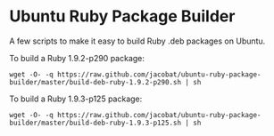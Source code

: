 Ubuntu Ruby Package Builder
===========================

A few scripts to make it easy to build Ruby .deb packages on Ubuntu.

To build a Ruby 1.9.2-p290 package:

    wget -O- -q https://raw.github.com/jacobat/ubuntu-ruby-package-builder/master/build-deb-ruby-1.9.2-p290.sh | sh
    
To build a Ruby 1.9.3-p125 package:

    wget -O- -q https://raw.github.com/jacobat/ubuntu-ruby-package-builder/master/build-deb-ruby-1.9.3-p125.sh | sh